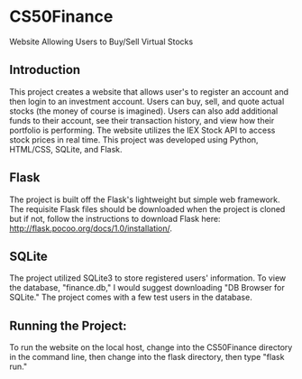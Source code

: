 # CS50Finance
Website Allowing Users to Buy/Sell Virtual Stocks
## Introduction
This project creates a website that allows user's to register an account and then login to an investment account. Users can buy, sell, and quote actual stocks (the money of course is imagined). Users can also add additional funds to their account, see their transaction history, and view how their portfolio is performing. The website utilizes the IEX Stock API to access  stock prices in real time. This project was developed using Python, HTML/CSS, SQLite, and Flask. 

## Flask
The project is built off the Flask's lightweight but simple web framework. The requisite Flask files should be downloaded when the project is cloned but if not, follow the instructions to download Flask here: http://flask.pocoo.org/docs/1.0/installation/. 

## SQLite
The project utilized SQLite3 to store registered users' information. To view the database, "finance.db," I would suggest downloading "DB Browser for SQLite." The project comes with a few test users in the database. 

## Running the Project:
To run the website on the local host, change into the CS50Finance directory in the command line, then change into the flask directory, then type "flask run." 
